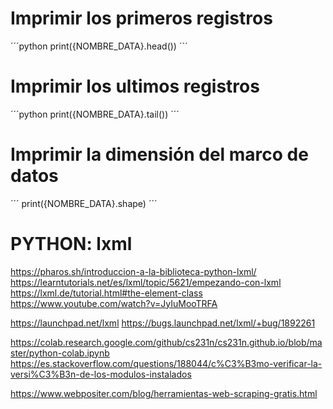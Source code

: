 # Imprimir los primeros registros

´´´python
print({NOMBRE_DATA}.head())
´´´

# Imprimir los ultimos registros
´´´python
print({NOMBRE_DATA}.tail())
´´´

# Imprimir la dimensión del marco de datos
´´´
print({NOMBRE_DATA}.shape)
´´´

# PYTHON: lxml
https://pharos.sh/introduccion-a-la-biblioteca-python-lxml/
https://learntutorials.net/es/lxml/topic/5621/empezando-con-lxml
https://lxml.de/tutorial.html#the-element-class
https://www.youtube.com/watch?v=JyIuMooTRFA

https://launchpad.net/lxml
https://bugs.launchpad.net/lxml/+bug/1892261

https://colab.research.google.com/github/cs231n/cs231n.github.io/blob/master/python-colab.ipynb
https://es.stackoverflow.com/questions/188044/c%C3%B3mo-verificar-la-versi%C3%B3n-de-los-modulos-instalados

https://www.webpositer.com/blog/herramientas-web-scraping-gratis.html